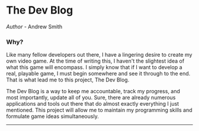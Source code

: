 # The Dev Blog

*Author* - Andrew Smith

### Why?
Like many fellow developers out there, I have a lingering desire to create my own video game. 
At the time of writing this, I haven't the slightest idea of what this game will encompass. I simply know
that if I want to develop a real, playable game, I must begin somewhere and see it through to 
the end. That is what lead me to this project, The Dev Blog. 

The Dev Blog is a way to keep me accountable, track my progress, and most importantly, update all of you. 
Sure, there are already numerous applications and tools out there that do almost exactly everything I just mentioned. 
This project will allow me to maintain my programming skills and formulate game ideas simultaneously.
 
---

